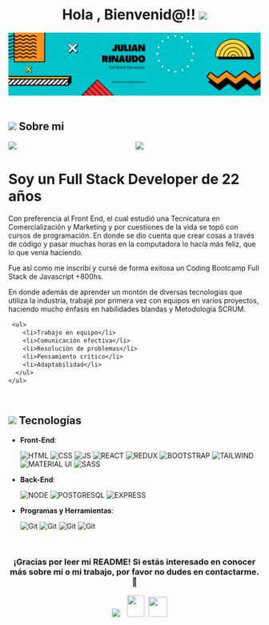 <h1 align="center">Hola , Bienvenid@!! <img src="https://media.giphy.com/media/hvRJCLFzcasrR4ia7z/giphy.gif" width="35"></h1>
<div>
<img src="./banner/Black Technology LinkedIn Banner (1).png" alt="banner"/>
</div>


<br>
 
 ## <picture><img src ="https://github.com/7oSkaaa/7oSkaaa/blob/main/Images/about_me.gif?raw=true" width = 50px></picture>  Sobre mi 
 

<picture> <img align="right" src="https://github.com/7oSkaaa/7oSkaaa/blob/main/Images/Right_Side.gif?raw=true" width = 250px></picture>
<p align="left">
  <img src="https://img.shields.io/badge/Focus-Front%20End%20Development-dodgerblue" />
</p>

   <h1>Soy un Full Stack Developer de 22 años</h1>
    <p>Con preferencia al Front End, el cual estudió una Tecnicatura en Comercialización y Marketing y por cuestiones de la vida se topó con cursos de programación. En donde se dio cuenta que crear cosas a través de código y pasar muchas horas en la computadora lo hacía más feliz, que lo que venía haciendo.</p>
    <p>Fue así como me inscribí y cursé de forma exitosa un Coding Bootcamp Full Stack de Javascript +800hs.</p>
    <p>En donde además de aprender un montón de diversas tecnologías que utiliza la industria, trabajé por primera vez con equipos en varios proyectos, haciendo mucho énfasis en habilidades blandas y Metodología SCRUM.</p>
    
     <ul>
        <li>Trabajo en equipo</li>
        <li>Comunicación efectiva</li>
        <li>Resolución de problemas</li>
        <li>Pensamiento crítico</li>
        <li>Adaptabilidad</li>
      </ul>
    </ul>

<br>


## <img src="https://media2.giphy.com/media/QssGEmpkyEOhBCb7e1/giphy.gif?cid=ecf05e47a0n3gi1bfqntqmob8g9aid1oyj2wr3ds3mg700bl&rid=giphy.gif" width ="25"><b> Tecnologías</b>

<p align="center">
  
- **Front-End**:

   <img src="https://user-images.githubusercontent.com/64439609/212556407-f122dc0e-901c-4df7-960f-29a3b52c5349.png" width="40" height="40" alt="HTML" />
   <img src="https://user-images.githubusercontent.com/64439609/212556203-47a51702-fec1-4275-bafb-6afdea15b092.png" width="40" height="40" alt="CSS" />
   <img src="https://user-images.githubusercontent.com/64439609/212556085-e6f8391a-6f25-43d5-8bfe-818167047cfb.png" width="40" height="40" alt="JS"/>
   <img src="https://upload.wikimedia.org/wikipedia/commons/thumb/a/a7/React-icon.svg/2300px-React-icon.svg.png" width="40" height="35" alt="REACT"/>
   <img src="https://cdn.worldvectorlogo.com/logos/redux.svg" width="40" height="35" alt="REDUX"/>
    <img src="https://v5.getbootstrap.com/docs/5.0/assets/brand/bootstrap-logo-shadow.png" width="40" height="35" alt="BOOTSTRAP"/>
     <img src="https://upload.wikimedia.org/wikipedia/commons/thumb/d/d5/Tailwind_CSS_Logo.svg/2048px-Tailwind_CSS_Logo.svg.png" width="40" height="35" alt="TAILWIND"/>
      <img src="https://v4.material-ui.com/static/logo.png" width="40" height="35" alt="MATERIAL UI"/>
      <img src="https://upload.wikimedia.org/wikipedia/commons/thumb/9/96/Sass_Logo_Color.svg/1280px-Sass_Logo_Color.svg.png" width="40" height="35" alt="SASS"/>
  



- **Back-End**:

    <img src="https://cdn.iconscout.com/icon/free/png-256/node-js-1174925.png" width="40" height="40" alt="NODE"/>
    <img src="https://cdn.iconscout.com/icon/free/png-256/postgresql-9-1175120.png" width="40" height="40" alt="POSTGRESQL"/>
    <img src="https://www.vectorlogo.zone/logos/expressjs/expressjs-ar21.png"  height="40" alt="EXPRESS"/>


- **Programas y Herramientas**:

    <img src="https://user-images.githubusercontent.com/64439609/212556685-de9a7c04-31b0-43b6-af39-7c82ac13b321.png" width="40" height="40" alt="Git"/>
    <img src="https://user-images.githubusercontent.com/64439609/212556741-81407849-82c8-4926-854f-820e8a644375.png" width="40" height="40" alt="Git"/>
    <img src="https://user-images.githubusercontent.com/64439609/212556816-5f39489d-6cee-4f1c-997f-4d30a391287c.png" width="40" height="40" alt="Git"/>
    <img src="https://user-images.githubusercontent.com/64439609/212556802-77a65ec1-aa71-4272-b603-1a57d1914678.png" width="40" height="40" alt="Git"/>
<br>
 <h3 align="center" >¡Gracias por leer mi README! Si estás interesado en conocer más sobre mí o mi trabajo, por favor no dudes en contactarme. 🤝 </h3>

<p align="center">

 <div align="center"  class="icons-social" style="margin-left: 10px;">
        <a   target="_blank" href="https://www.linkedin.com/in/julian-rinaudo/">
			<img src="https://img.icons8.com/doodle/40/000000/linkedin--v2.png" style="margin-left: 10px;" ></a>
           <a style="margin-left: 10px;" target="_blank" href="mailto:julianrinaudo18@gmail.com">
		<img src="https://img.icons8.com/doodle/2x/gmail-new.png" style=" width:35px; height:43px;"></a>
		<a style="margin-left: 5px;" target="_blank" href="https://drive.google.com/file/d/1cqBF9TQhT4JmNho5Nfm5fhc-ihWJpVnr/view?usp=sharing">
					<img src="https://img.icons8.com/ultraviolet/2x/resume.png" style=" width:37px; height:40px;"></a>
      </div>

</p>
